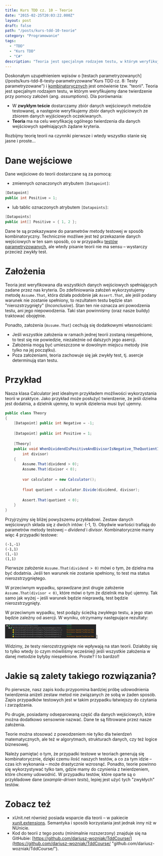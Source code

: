 ```yaml
---
title: Kurs TDD cz. 10 — Teorie
date: "2015-02-25T20:03:22.000Z"
layout: post
draft: false
path: "/posts/kurs-tdd-10-teorie"
category: "Programowanie"
tags:
  - "TDD"
  - "Kurs TDD"
  - "C#"
description: "Teoria jest specjalnym rodzajem testu, w którym weryfikujemy dane twierdzenie przy pomocy założeń (assumptions)."
---
```


Doskonałym uzupełnieniem wpisów o [testach parametryzowanych](/posts/kurs-tdd-8-testy-parametryzowane"Kurs TDD cz. 8: Testy parametryzowane") i [kombinatorycznych](/posts/kurs-tdd-9-testy-kombinatoryczne-i-sekwencyjne "Kurs TDD cz. 9: Testy kombinatoryczne i sekwencyjne") jest omówienie tzw. "teorii". Teoria jest specjalnym rodzajem testu, w którym weryfikujemy dane twierdzenie przy pomocy założeń (ang. _assumptions_). Dla porównania:

*   W **zwykłym teście** dostarczamy zbiór danych wejściowych metodzie testowanej, a następnie weryfikujemy zbiór danych wyjściowych ze zbiorem danych wyjściowych oczekiwanych.
*   **Teoria** ma na celu weryfikację ogólnego twierdzenia dla danych wejściowych spełniających żądane kryteria.

Rozbijmy teorię teorii na czynniki pierwsze i wtedy wszystko stanie się jasne i proste...

# Dane wejściowe

Dane wejściowe do teorii dostarczane są za pomocą:

*   zmiennych oznaczonych atrybutem `[Datapoint]`:


```csharp
[Datapoint]
public int Positive = 1;
```


*   lub tablic oznaczonych atrybutem `[Datapoints]`:


```csharp
[Datapoints]
public int[] Positive = { 1, 2 };
```
 Dane te są przekazywane do parametrów metody testowej w sposób kombinatoryczny. Technicznie możliwe jest też przekazanie danych wejściowych w ten sam sposób, co w przypadku [testów parametryzowanych](/posts/kurs-tdd-8-testy-parametryzowane "Kurs TDD cz. 8: Testy parametryzowane"), ale wtedy pisanie teorii nie ma sensu – wystarczy przecież zwykły test.

# Założenia

Teoria jest weryfikowana dla wszystkich danych wejściowych spełniających zadane przez nas kryteria. Do zdefiniowania założeń wykorzystujemy metodę `Assume.That`, która działa podobnie jak `Assert.That`, ale jeśli podany warunek nie zostanie spełniony, to rezultatem testu będzie stan "nierozstrzygnięty" (_Inconclusive_). Stan ten nie oznacza ani powodzenia testu, ani jego niepowodzenia. Taki stan powinniśmy (oraz nasze buildy) traktować obojętnie.

Ponadto, założenia (`Assume.That`) cechują się dodatkowymi własnościami:

*   Jeśli wszystkie założenia w ramach jednej teorii zostaną niespełnione, to test się nie powiedzie, niezależnie od dalszych jego asercji.
*   Założenia mogą być umieszczone w dowolnym miejscu metody (nie tylko na jej początku).
*   Poza założeniami, teoria zachowuje się jak zwykły test, tj. asercje determinują stan testu.

# Przykład

Nasza klasa Calculator jest idealnym przykładem możliwości wykorzystania teorii w praktyce. Jako przykład może posłużyć twierdzenie, że jeśli dzielna jest dodatnia, a dzielnik ujemny, to wynik dzielenia musi być ujemny. 

```csharp
public class Theory
{
    [Datapoint] public int Negative = -1;
 
    [Datapoint] public int Positive = 1;
 
    [Theory]
    public void WhenDividendIsPositiveAndDivisorIsNegative_TheQuotientIsNegative(int dividend,
        int divisor)
    {
        Assume.That(dividend > 0);
        Assume.That(divisor < 0);
 
        var calculator = new Calculator();
 
        float quotient = calculator.Divide(dividend, divisor);
 
        Assert.That(quotient < 0);
    }
}
```

Przyjrzyjmy się bliżej powyższemu przykładowi. Zestaw danych wejściowych składa się z dwóch intów: {-1, 1}. Obydwie wartości trafiają do parametrów metody testowej – _dividend_ i _divisor_. Kombinatorycznie mamy więc 4 przypadki testowe:

```
(-1,-1)
(-1,1)
(1,-1)
(1,1)
```

Pierwsze założenie `Assume.That(dividend > 0)` mówi o tym, że dzielna ma być dodatnia. Jeśli ten warunek nie zostanie spełniony, to test ma status nierozstrzygniętego.

W przeciwnym wypadku, sprawdzane jest drugie założenie `Assume.That(divisor < 0)`, które mówi o tym że dzielnik ma być ujemny. Tak samo jak wyżej – jeśli warunek będzie nieprawdą, test będzie nierozstrzygnięty.

W przeciwnym wypadku, test podąży ścieżką zwykłego testu, a jego stan będzie zależny od asercji. W wyniku, otrzymamy następujące rezultaty:

![fkJHZ[1]](cca60214-6b3e-4d71-9888-68af902a5bc5.png)]

Widzimy, że testy nierozstrzygnięte nie wpływają na stan teorii. Działoby się to tylko wtedy (o czym mówiliśmy wcześniej) jeśli wszystkie założenia w danej metodzie byłyby niespełnione. Proste? I to bardzo!!

# Jakie są zalety takiego rozwiązania?

Po pierwsze, nasz zapis kodu przypomina bardziej próbę udowodnienia twierdzenia aniżeli zestaw metod nie związanych ze sobą w żaden sposób. Zapis przypadków testowych jest w takim przypadku łatwiejszy do czytania i zarządzania.

Po drugie, posiadamy odseparowaną część dla danych wejściowych, które można dodatkowo sensownie nazwać. Dane te są filtrowane przez nasze założenia.

Teorie można stosować z powodzeniem nie tylko dla twierdzeń matematycznych, ale też w algorytmach, strukturach danych, czy też logice biznesowej.

Należy pamiętać o tym, że przypadki testowe w teoriach generują się kombinatorycznie, dzięki czemu ilość naszych testów, a co za tym idzie – czas ich wykonania – może drastycznie wzrosnąć. Ponadto, teorie powinno się wykorzystywać tylko tam, gdzie mamy do czynienia z twierdzeniem, które chcemy udowodnić. W przypadku testów, które oparte są o przykładowe dane (_example-driven tests_), lepiej jest użyć tych "zwykłych" testów.

# Zobacz też

- xUnit.net również posiada wsparcie dla teorii – w pakiecie [xunit.extensions](https://www.nuget.org/packages/xunit.extensions/ "xunit.extensions"). Semantyka i sposób korzystania jest jednak inny niż w NUnicie.
- Kod do teorii z tego postu (minimalnie rozszerzony) znajduje się na GitHubie: [https://github.com/dariusz-wozniak/TddCourse/](https://github.com/dariusz-wozniak/TddCourse/ "github.com/dariusz-wozniak/TddCourse/").